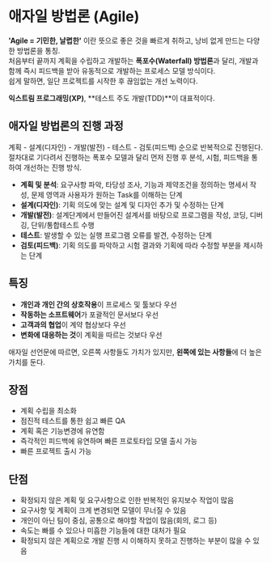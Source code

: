 # 애자일 방법론 (Agile)

**'Agile = 기민한, 날렵한'** 이란 뜻으로 좋은 것을 빠르게 취하고, 낭비 없게 만드는 다양한 방법론을 통칭.  
처음부터 끝까지 계획을 수립하고 개발하는 **폭포수(Waterfall) 방법론**과 달리, 개발과 함께 즉시 피드백을 받아 유동적으로 개발하는 프로세스 모델 방식이다.  
쉽게 말하면, 일단 프로젝트를 시작한 후 끊임없는 개선 노력이다.

**익스트림 프로그래밍(XP)**, **테스트 주도 개발(TDD)**이 대표적이다.

## 애자일 방법론의 진행 과정
계획 - 설계(디자인) - 개발(발전) - 테스트 - 검토(피드백) 순으로 반복적으로 진행된다.  
절차대로 기다려서 진행하는 폭포수 모델과 달리 먼저 진행 후 분석, 시험, 피드백을 통하여 개선하는 진행 방식.

- **계획 및 분석**: 요구사항 파악, 타당성 조사, 기능과 제약조건을 정의하는 명세서 작성, 문제 영역과 사용자가 원하는 Task를 이해하는 단계
- **설계(디자인)**: 기획 의도에 맞는 설계 및 디자인 추가 및 수정하는 단계
- **개발(발전)**: 설계단계에서 만들어진 설계서를 바탕으로 프로그램을 작성, 코딩, 디버깅, 단위/통합테스트 수행
- **테스트**: 발생할 수 있는 실행 프로그램 오류를 발견, 수정하는 단계
- **검토(피드백)**: 기획 의도를 파악하고 시험 결과와 기획에 따라 수정할 부분을 제시하는 단계

## 특징
- **개인과 개인 간의 상호작용**이 프로세스 및 툴보다 우선
- **작동하는 소프트웨어**가 포괄적인 문서보다 우선
- **고객과의 협업**이 계약 협상보다 우선
- **변화에 대응하는 것**이 계획을 따르는 것보다 우선

애자일 선언문에 따르면, 오른쪽 사항들도 가치가 있지만, **왼쪽에 있는 사항들**에 더 높은 가치를 둔다.

## 장점
- 계획 수립을 최소화
- 점진적 테스트를 통한 쉽고 빠른 QA
- 계획 혹은 기능변경에 유연함
- 즉각적인 피드백에 유연하며 빠른 프로토타입 모델 출시 가능
- 빠른 프로젝트 출시 가능

## 단점
- 확정되지 않은 계획 및 요구사항으로 인한 반복적인 유지보수 작업이 많음
- 요구사항 및 계획이 크게 변경되면 모델이 무너질 수 있음
- 개인이 아닌 팀이 중심, 공통으로 해야할 작업이 많음(회의, 로그 등)
- 속도는 빠를 수 있으나 미흡한 기능들에 대한 대처가 필요
- 확정되지 않은 계획으로 개발 진행 시 이해하지 못하고 진행하는 부분이 많을 수 있음